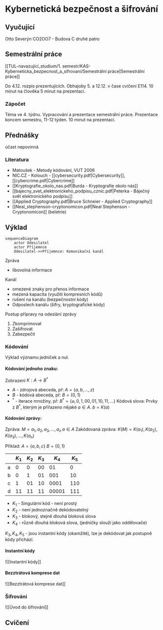 # Kybernetická bezpečnost a šifrování

## Vyučující
Otto Severýn
CO2OO7 - Budova C druhé patro

## Semestrální práce
[[TUL-navazující_studium/1. semestr/KAS-Kyberneticka_bezpecnost_a_sifrovani/Semestrální práce|Semestrální práce]]

Do 4.12. rozpis prezentujících. 
Obhajoby 5. a 12.12. v čase cvičení E114. 10 minut na člověka 5 minut na prezentaci. 

### Zápočet
Téma ve 4. týdnu.
Vypracování a prezentace semestrální práce. Prezentace koncem semestru, 11-12 týden. 10 minut na prezentaci.

## Přednášky
účast nepovinná

### Literatura
- Matoušek - Metody kódování, VUT 2006
- NIC.CZ - Kolouch - [[cybersecurity.pdf|Cybersecurity]], [[cybercrime.pdf|Cybercrime]]
- [[Kryptografie_okolo_nas.pdf|Burda - Kryptografie okolo nás]]
- [[bajecny_svet_elektronickeho_podpisu_cznic.pdf|Peterka - Báječný svět elektronického podpisu]]
- [[Applied Cryptography.pdf|Bruce Schneier - Applied Cryptography]]
- [[Neal_stephenson-cryptonomicon.pdf|Neal Stephenson - Cryptonomicon]] (beletrie)

## Výklad

``` mermaid
sequenceDiagram
    actor Odesilatel
    actor Příjemnce
    Odesilatel->>Příjemnce: Komunikační kanál
```

Zpráva 
- libovolná informace

Kanál 
- omezené znaky pro přenos informace
- mezená kapacita (využití kompresních kódů)
- rušení na kanálu (bezpečnostní kódy)
- Odposlech kanálu (šifry, kryptografické kódy)

Postup přípravy na odeslání zprávy
1) Zkomprimovat
2) Zašifrovat
3) Zabezpečit

### Kódování 
Výklad významu jedniček a nul.
#### Kódování jednoho znaku:
Zobrazení $K : A \to B^*$
- $A$ - zdrojová abeceda, př: $A = \{a,b,...,z\}$ 
- $B$ - kódová abeceda, př: $B = \{0,1\}$
- $^*$ - iterace množiny, př: $B^* = \{ \varnothing,0,1,00,01,10,11,...\}$
Kódová slova: Prvky z $B^*$, kterým je přiřazeno nějaké $a \in A$.
$b = K(a)$

#### Kódování zprávy:
Zpráva: $M = a_1, a_2, a_3, ..., a_n \; a \in A$
Zakódovaná zpráva: $K(M) = K(a_1), K(a_2), K(a_3), ..., K(a_n)$

Příklad:
$A = \{a,b,c\}$
$B = \{0,1\}$

|     | $K_1$ | $K_2$ | $K_3$ | $K_4$ | $K_5$ |
| --- | ----- | ----- | ----- | ----- | ----- |
| a   | 0     | 0     | 00    | 01    | 0     |
| b   | 0     | 1     | 01    | 001   | 10    |
| c   | 1     | 01    | 10    | 0001  | 110   |
| d   | 11    | 11    | 11    | 00001 | 111   |

- $K_1$ - Singulární kód - není prostý
- $K_2$ - není jednoznačně dekódovatelný
- $K_3$ - blokový, stejně dlouhá bloková slova
- $K_4$ - různě dlouhá bloková slova, (jedničky slouží jako oddělovače)

$K_3,K_4,K_5$ - jsou instantní kódy (okamžité), lze je dekódovat jak postupně kódy přichází.

#### Instantní kódy
![[Instantní kódy]]
#### Bezztrátová komprese dat
![[Bezztrátová komprese dat]]
### Šifrování
![[Úvod do šifrování]]
## Cvičení

